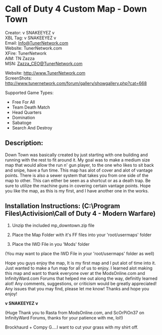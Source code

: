 # Call of Duty 4 Custom Map - Down Town

Creator: v SNAKEEYEZ v  
XBL Tag: v SNAKEEYEZ v  
Email: Info@TunerNetwork.com  
Website: TunerNetwork.com  
XFire: TunerNetwork  
AIM: TN Zazza  
MSN: Zazza_CEO@TunerNetwork.com

Website: http://www.TunerNetwork.com  
ScreenShots: http://www.tunernetwork.com/forum/gallery/showgallery.php?cat=668


Supported Game Types:

- Free For All
- Team Death Match
- Head Quarters
- Domination
- Sabatoge
- Search And Destroy

## Description:


Down Town was basically created by just starting with one building and running with the rest to fit around it.
My goal was to make a medium size map that would allow the run n' gun player, to the one who likes to sit back
and snipe, have a fun time. This map has alot of cover and alot of vantage points.  There is also a sewer 
system that takes you from one side of the map to other.  This can either be seen as a shortcut or as a 
death trap. Be sure to utilize the machine guns in covering certain vantage points.  Hope you like the map, 
as this is my first, and I have another one in the works.  



## Installation Instructions: (C:\Program Files\Activision\Call of Duty 4 - Modern Warfare)

1. Unzip the included mp_downtown.zip file

2. Place the Map Folder with it's FF files into your 'root/usermaps' folder

3. Place the IWD File in you 'Mods' folder

(You may want to place the IWD File in your 'root/usermaps' folder as well)


Hope you guys enjoy the map, It is my first map and I put alot of time into it.  
Just wanted to make a fun map for all of us to enjoy.  I learned alot making 
this map and want to thank everyone over at the ModsOnline.com and InfinityWard.com
Forums that helped me out along the way, definitly learned alot!  Any comments, 
suggestions, or criticism would be greatly appreciated!  Any issues that you may find,
please let me know!  Thanks and hope you enjoy!  

**v SNAKEEYEZ v**

(Huge Thank you to Rasta from ModsOnline.com, and ScOrPiOn37 on InfinityWard Forums, thanks for your patience with me, lol!)


Brockhaurd + Compy G....I want to cut your grass with my shirt off.
